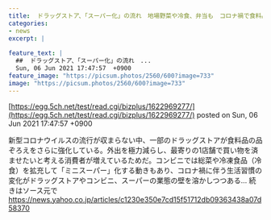 ```yaml
---
title:  ドラッグストア、「スーパー化」の流れ　地場野菜や冷食、弁当も　コロナ禍で食料品充実  
categories:
- news
excerpt: |
  
feature_text: |
  ##  ドラッグストア、「スーパー化」の流れ　...
  Sun, 06 Jun 2021 17:47:57  +0900
feature_image: "https://picsum.photos/2560/600?image=733"
image: "https://picsum.photos/2560/600?image=733"
---
```


[https://egg.5ch.net/test/read.cgi/bizplus/1622969277/](https://egg.5ch.net/test/read.cgi/bizplus/1622969277/)
posted on Sun, 06 Jun 2021 17:47:57  +0900

<!--more-->

新型コロナウイルスの流行が収まらない中、一部のドラッグストアが食料品の品ぞろえをさらに強化している。外出を極力減らし、最寄りの1店舗で買い物を済ませたいと考える消費者が増えているためだ。コンビニでは総菜や冷凍食品（冷食）を拡充して「ミニスーパー」化する動きもあり、コロナ禍に伴う生活習慣の変化がドラッグストアやコンビニ、スーパーの業態の壁を溶かしつつある… 続きはソース元で https://news.yahoo.co.jp/articles/c1230e350e7cd15f51712db09363438a07d58370
